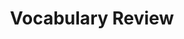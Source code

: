 ---
title: Vocabulary Review

source:
- title: Common Core Basics
  subject: Social Studies
  chapter: 5
  toc_type: Lesson Review
  toc_number: 5.5
  pages: 208 - 213
  
questions:
  - number: 1
    text: >
      When a company changes a product to make it more attractive to buyers, the new feature or service is called an __________.
    choice:
      - option: barrier to entry
      - option: competition
      - option: demand
      - option: innovation
      - option: market structure
      - option: monopoly
      - option: multiple-meaning word
    answer: 
      - option: innovation
  - number: 2
    text: >
      Customer desire for a particular product is known as __________.
    choice:
      - option: barrier to entry
      - option: competition
      - option: demand
      - option: innovation
      - option: market structure
      - option: monopoly
      - option: multiple-meaning word
    answer: 
      - option: demand
  - number: 3
    text: >
      The way a market is organized for the sale of particular goods or services is the __________.
    choice:
      - option: barrier to entry
      - option: competition
      - option: demand
      - option: innovation
      - option: market structure
      - option: monopoly
      - option: multiple-meaning word 
    answer: 
      - option: market structure
  - number: 4
    text: >
      Companies that sell the same product or service are in __________ with one another.
    choice:
      - option: barrier to entry
      - option: competition
      - option: demand
      - option: innovation
      - option: market structure
      - option: monopoly
      - option: multiple-meaning word 
    answer: 
      - option: competition
  - number: 5
    text: >
      A company that has a __________ is able to set whatever price it wants for its goods or services.
    choice:
      - option: barrier to entry
      - option: competition
      - option: demand
      - option: innovation
      - option: market structure
      - option: monopoly
      - option: multiple-meaning word 
    answer: 
      - option: monopoly
  - number: 6
    text: >
      Having the patent to make a product, such as the telephone, is a __________ to others who might also want to make that product.
    choice:
      - option: barrier to entry
      - option: competition
      - option: demand
      - option: innovation
      - option: market structure
      - option: monopoly
      - option: multiple-meaning word 
    answer: 
      - option: barrier to entry

layout: cc_review
---